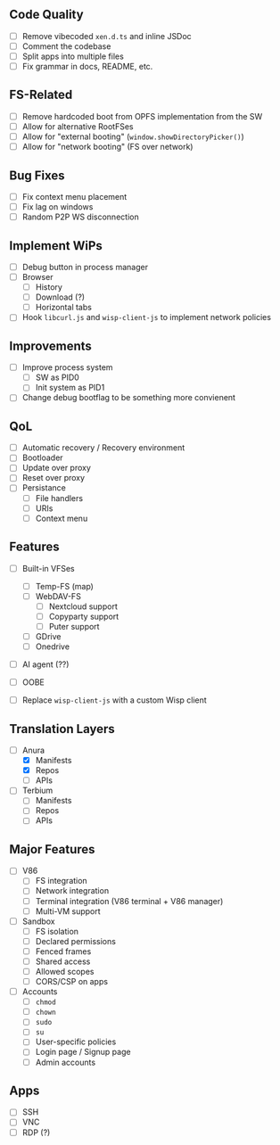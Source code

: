 ## Code Quality
- [ ] Remove vibecoded `xen.d.ts` and inline JSDoc
- [ ] Comment the codebase
- [ ] Split apps into multiple files
- [ ] Fix grammar in docs, README, etc.

## FS-Related
- [ ] Remove hardcoded boot from OPFS implementation from the SW
- [ ] Allow for alternative RootFSes
- [ ] Allow for "external booting" (`window.showDirectoryPicker()`)
- [ ] Allow for "network booting" (FS over network)

## Bug Fixes
- [ ] Fix context menu placement
- [ ] Fix lag on windows
- [ ] Random P2P WS disconnection

## Implement WiPs
- [ ] Debug button in process manager
- [ ] Browser
    - [ ] History
    - [ ] Download (?)
    - [ ] Horizontal tabs
- [ ] Hook `libcurl.js` and `wisp-client-js` to implement network policies

## Improvements
- [ ] Improve process system
    - [ ] SW as PID0
    - [ ] Init system as PID1
- [ ] Change debug bootflag to be something more convienent

## QoL
- [ ] Automatic recovery / Recovery environment
- [ ] Bootloader
- [ ] Update over proxy
- [ ] Reset over proxy
- [ ] Persistance
    - [ ] File handlers
    - [ ] URIs
    - [ ] Context menu

## Features
- [ ] Built-in VFSes
    - [ ] Temp-FS (map)
    - [ ] WebDAV-FS
        - [ ] Nextcloud support
        - [ ] Copyparty support
        - [ ] Puter support
    - [ ] GDrive
    - [ ] Onedrive
- [ ] AI agent (??)
- [ ] OOBE
- [ ] Replace `wisp-client-js` with a custom Wisp client


## Translation Layers
- [ ] Anura
    - [X] Manifests
    - [X] Repos
    - [ ] APIs
- [ ] Terbium
    - [ ] Manifests
    - [ ] Repos
    - [ ] APIs

## Major Features
- [ ] V86
    - [ ] FS integration
    - [ ] Network integration
    - [ ] Terminal integration (V86 terminal + V86 manager)
    - [ ] Multi-VM support
- [ ] Sandbox
    - [ ] FS isolation
    - [ ] Declared permissions
    - [ ] Fenced frames
    - [ ] Shared access
    - [ ] Allowed scopes
    - [ ] CORS/CSP on apps
- [ ] Accounts
    - [ ] `chmod`
    - [ ] `chown`
    - [ ] `sudo`
    - [ ] `su`
    - [ ] User-specific policies
    - [ ] Login page / Signup page
    - [ ] Admin accounts

## Apps
- [ ] SSH
- [ ] VNC
- [ ] RDP (?)
